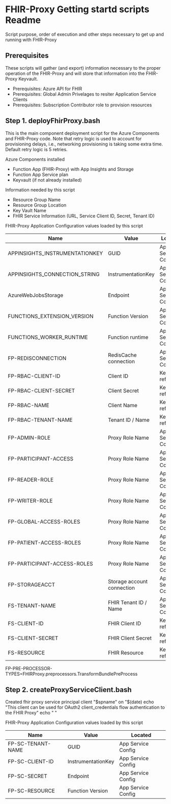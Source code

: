 # FHIR-Proxy Getting startd scripts Readme
Script purpose, order of execution and other steps necessary to get up and running with FHIR-Proxy


## Prerequisites 

These scripts will gather (and export) information necessary to the proper operation of the FHIR-Proxy and will store that information into the FHIR-Proxy Keyvault.  
 - Prerequisites:  Azure API for FHIR 
 - Prerequisites:  Global Admin Privelages to resiter Application Service Clients 
 - Prerequisites:  Subscription Contributor role to provision resources  


## Step 1.  deployFhirProxy.bash
This is the main component deployment script for the Azure Components and FHIR-Proxy code.  Note that retry logic is used to account for provisioning delays, i.e., networking provisioning is taking some extra time.  Default retry logic is 5 retries.   

Azure Components installed 
 - Function App (FHIR-Proxy) with App Insights and Storage 
 - Function App Service plan 
 - Keyvault (if not already installed)

Information needed by this script 
 - Resource Group Name
 - Resource Group Location 
 - Key Vault Name
 - FHIR Service Information (URL, Service Client ID, Secret, Tenant ID)
 


FHIR-Proxy Application Configuration values loaded by this script 

Name                               | Value                      | Located              
-----------------------------------|----------------------------|--------------------
APPINSIGHTS_INSTRUMENTATIONKEY     | GUID                       | App Service Config  
APPINSIGHTS_CONNECTION_STRING      | InstrumentationKey         | App Service Config 
AzureWebJobsStorage                | Endpoint                   | App Service Config 
FUNCTIONS_EXTENSION_VERSION        | Function Version           | App Service Config 
FUNCTIONS_WORKER_RUNTIME           | Function runtime           | App Service Config
FP-REDISCONNECTION                 | RedisCache connection      | App Service Config
FP-RBAC-CLIENT-ID                  | Client ID                  | Keyvault reference 
FP-RBAC-CLIENT-SECRET              | Client Secret              | Keyvault reference  
FP-RBAC-NAME                       | Client Name                | Keyvault reference 
FP-RBAC-TENANT-NAME                | Tenant ID / Name           | Keyvault reference 
FP-ADMIN-ROLE                      | Proxy Role Name            | App Service Config
FP-PARTICIPANT-ACCESS              | Proxy Role Name            | App Service Config
FP-READER-ROLE                     | Proxy Role Name            | App Service Config
FP-WRITER-ROLE                     | Proxy Role Name            | App Service Config
FP-GLOBAL-ACCESS-ROLES             | Proxy Role Name            | App Service Config
FP-PATIENT-ACCESS-ROLES            | Proxy Role Name            | App Service Config
FP-PARTICIPANT-ACCESS-ROLES        | Proxy Role Name            | App Service Config
FP-STORAGEACCT                     | Storage account connection | App Service Config
FS-TENANT-NAME                     | FHIR Tenant ID / Name      | App Service Config
FS-CLIENT-ID                       | FHIR Client ID             | Keyvault reference  
FS-CLIENT-SECRET                   | FHIR Client Secret         | Keyvault reference  
FS-RESOURCE                        | FHIR Resource              | Keyvault reference   


FP-PRE-PROCESSOR-TYPES=FHIRProxy.preprocessors.TransformBundlePreProcess



## Step 2.  createProxyServiceClient.bash

Created fhir proxy service principal client "$spname" on "$(date)
		echo "This client can be used for OAuth2 client_credentials flow authentication to the FHIR Proxy"
		echo " "

FHIR-Proxy Application Configuration values loaded by this script 

Name                               | Value                      | Located              
-----------------------------------|----------------------------|--------------------
FP-SC-TENANT-NAME                  | GUID                       | App Service Config  
FP-SC-CLIENT-ID                    | InstrumentationKey         | App Service Config 
FP-SC-SECRET                       | Endpoint                   | App Service Config 
FP-SC-RESOURCE                     | Function Version           | App Service Config 
